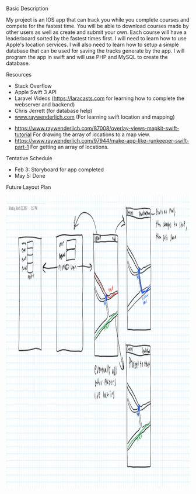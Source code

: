 <html><body class="c12"><p class="c5"><span class="c0"></span></p><p class="c9"><span class="c2">Basic Description</span></p><p class="c9 c11"><span class="c0">My project is an IOS app that can track you while you complete courses and compete for the fastest time. You will be able to download courses made by other users as well as create and submit your own. Each course will have a leaderboard sorted by the fastest times first. I will need to learn how to use Apple&#39;s location services. I will also need to learn how to setup a simple database that can be used for saving the tracks generate by the app. I will program the app in swift and will use PHP and MySQL to create the database.</span></p><p class="c9"><span class="c2">Resources</span></p><ul class="c4 lst-kix_91pss0g6s6p8-0 start"><li class="c6"><span class="c0">Stack Overflow</span></li><li class="c6"><span class="c0">Apple Swift 3 API</span></li><li class="c6"><span class="c3">Laravel Videos (</span><span class="c3 c7"><a class="c10" href="https://www.google.com/url?q=https://laracasts.com&amp;sa=D&amp;ust=1490037819819000&amp;usg=AFQjCNHHVcSBNzcfh404joQKZUj4Y55F-g">https://laracasts.com</a></span><span class="c3">&nbsp;for learning how to complete the webserver and backend)</span></li><li class="c6"><span class="c0">Chris Jerrett (for database help)</span></li><li class="c6"><span class="c3 c7"><a class="c10" href="https://www.google.com/url?q=http://www.raywenderlich.com&amp;sa=D&amp;ust=1490037819821000&amp;usg=AFQjCNG2rNlm1RCnUV_GO87-Eg5XtxaCGQ">www.raywenderlich.com</a></span><span class="c0">&nbsp;(For learning swift location and mapping)</span></li></ul><ul class="c4 lst-kix_91pss0g6s6p8-1 start"><li class="c1"><span class="c3 c7"><a class="c10" href="https://www.google.com/url?q=https://www.raywenderlich.com/87008/overlay-views-mapkit-swift-tutorial&amp;sa=D&amp;ust=1490037819822000&amp;usg=AFQjCNEnJI3Y933vWTgMXW5zMkYx_ocGMg">https://www.raywenderlich.com/87008/overlay-views-mapkit-swift-tutorial</a></span><span class="c0">&nbsp;For drawing the array of locations to a map view.</span></li><li class="c1"><span class="c3 c7"><a class="c10" href="https://www.google.com/url?q=https://www.raywenderlich.com/97944/make-app-like-runkeeper-swift-part-1&amp;sa=D&amp;ust=1490037819823000&amp;usg=AFQjCNFeQzchEJmi-S2cOA8umidf_YYjLA">https://www.raywenderlich.com/97944/make-app-like-runkeeper-swift-part-1</a></span><span class="c3">&nbsp;For getting an array of locations.</span></li></ul><p class="c9"><span class="c3 c8">Tentative Schedule</span></p><ul class="c4 lst-kix_pmi0hy3ycztd-0 start"><li class="c6"><span class="c0">Feb 3: Storyboard for app completed</span></li><li class="c6"><span class="c0">May 5: Done</span></li></ul><p class="c5"><span class="c0"></span></p><p class="c9"><span class="c3 c8">Future Layout Plan</span> </p></body><img src="futureplans.png" alt="Future Layout Plans" style="width:1627px;height:802px;"></html>
